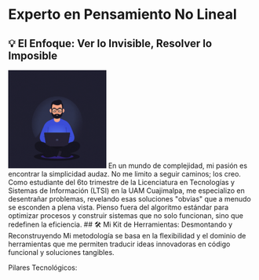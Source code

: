 # Experto en Pensamiento No Lineal
## 💡 El Enfoque: Ver lo Invisible, Resolver lo Imposible

<img src="images/imagenPersona.gif" alt="Imagen1" width="200" />
En un mundo de complejidad, mi pasión es encontrar la simplicidad audaz. No me limito a seguir caminos; los creo. Como estudiante del 6to trimestre de la Licenciatura en Tecnologías y Sistemas de Información (LTSI) en la UAM Cuajimalpa, me especializo en desentrañar problemas, revelando esas soluciones "obvias" que a menudo se esconden a plena vista. Pienso fuera del algoritmo estándar para optimizar procesos y construir sistemas que no solo funcionan, sino que redefinen la eficiencia.
## 🛠️ Mi Kit de Herramientas: Desmontando y Reconstruyendo
Mi metodología se basa en la flexibilidad y el dominio de herramientas que me permiten traducir ideas innovadoras en código funcional y soluciones tangibles.

Pilares Tecnológicos:
